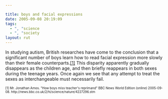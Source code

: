 ```yaml
---

title: boys and facial expressions
date: 2005-09-08 20:19:09
tags:
  - ", "science
  - ", "society
layout: rut
---
```


<p>In studying autism, British researches have come to the conclusion that a significant number of boys learn how to read facial expression more slowly than their female counterparts.<a href="http://news.bbc.co.uk/2/hi/science/nature/4227296.stm">[1]</a> This disparity apparently gradually disappears as the children age, and then briefly reappears in both sexes during the teenage years.  Once again we see that any attempt to treat the sexes as interchangeable must necessarily fail.</p>  <font size="-2"> [1] Mr. Jonathan Amos.  "How boys miss teacher's reprimand" BBC News World Edition (online) 2005-09-08. http://news.bbc.co.uk/2/hi/science/nature/4227296.stm </font>

